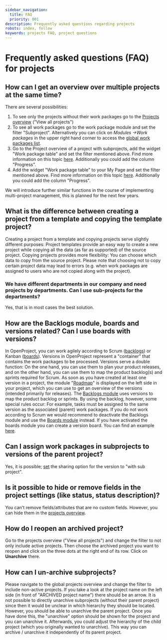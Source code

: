 ```yaml
---
sidebar_navigation:
  title: FAQ
  priority: 001
description: Frequently asked questions regarding projects
robots: index, follow
keywords: projects FAQ, project questions
---
```


# Frequently asked questions (FAQ) for projects

## How can I get an overview over multiple projects at the same time?

There are several possibilities:

1. To see only the projects without their work packages go to the [Projects overview](../#view-all-projects) ("View all projects")
2. To see all work packages go to the work package module and set the filter "Subproject". Alternatively you can click on *Modules ->Work packages* in the upper right hand corner to access the [global work packages list](../#global-work-packages-list).
3. Go to the Project overview of a project with subprojects, add the widget "Work package table" and set the filter mentioned above. Find more information on this topic [here](../../project-overview/#add-a-widget-to-the-project-overview). Additionally you could add the column "Progress".
4. Add the widget "Work package table" to your My Page and set the filter mentioned above. Find more information on this topic [here](../../../getting-started/my-page/#configure-the-my-page). Additionally you could add the column "Progress".

We will introduce further similar functions in the course of implementing multi-project management, this is planned for the next few years. 

## What is the difference between creating a project from a template and copying the template project?

Creating a project from a template and copying projects serve slightly different purposes: Project templates provide an easy way to create a new project while copying all the data (as far as supported) of the source project.
Copying projects provides more flexibility: You can choose which data to copy from the source project. Please note that choosing not to copy certain project data may lead to errors (e.g. when work packages are assigned to users who are not copied along with the project).

### We have different departments in our company and need projects by departments. Can I use sub-projects for the departments?

Yes, that is in most cases the best solution.

## How are the Backlogs module, boards and versions related? Can I use boards with versions?

In OpenProject, you can work agilely according to Scrum ([backlogs](../../backlogs-scrum)) or Kanban ([boards](../../agile-boards)). Versions in OpenProject represent a "container" that contains the work packages to be processed.
Versions serve a double function: On the one hand, you can use them to plan your product releases, and on the other hand, you can use them to map the product backlog(s) and sprints required for Scrum.
As soon as you have created at least one version in a project, the module "[Roadmap](../../roadmap)" is displayed on the left side in your project, which you can use to get an overview of the versions (intended primarily for releases).
The [Backlogs module](../../backlogs-scrum) uses versions to map the product backlog or sprints. By using the backlog, however, some special rules occur: For example, tasks must be assigned to the same version as the associated (parent) work packages. 
If you do not work according to Scrum we would recommend to deactivate the Backlogs module and use the [Boards module](../../agile-boards) instead. If you have activated the boards module you can create a version board. You can find an example [here](https://community.openproject.com/projects/openproject/boards/2077).

## Can I assign work packages in subprojects to versions of the parent project?

Yes, it is possible; [set](../project-settings/versions/) the sharing option for the version to "with sub project".

## Is it possible to hide or remove fields in the project settings (like status, status description)?

You can't remove fields/attributes that are no custom fields. However, you can hide them in the [projects overview](../#view-all-projects).

## How do I reopen an archived project?

Go to the projects overview ("View all projects") and change the filter to not only include active projects. Then choose the archived project you want to reopen and click on the three dots at the right end of its row. Click on **Unarchive** there.

## How can I un-archive subprojects?

Please navigate to the global projects overview and change the filter to include non-active projects. If you take a look at the project name on the left side (in front of "ARCHIVED project name") there should be an arrow. It is not possible to directly unarchive subprojects (without their parent project) since then it would be unclear in which hierarchy they should be located.
However, you should be able to unarchive the parent project. Once you have done this, the "unarchive" option should be shown for the project and you can unarchive it.
Afterwards, you could adjust the hierarchy of the child project (which you originally wanted to unarchive). This way you can archive / unarchive it independently of its parent project.